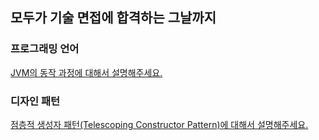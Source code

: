 ## 모두가 기술 면접에 합격하는 그날까지

### 프로그래밍 언어
[JVM의 동작 과정에 대해서 설명해주세요.](https://velog.io/@dhwlddjgmanf/JVM-그래서-넌-뭐야 "JVM, 그래서 넌 뭐야")

### 디자인 패턴
[점층적 생성자 패턴(Telescoping Constructor Pattern)에 대해서 설명해주세요.](https://velog.io/@dhwlddjgmanf/Telescoping-Constructor-Pattern이-뭐야 "Telescoping Constructor Pattern이 뭐야")

